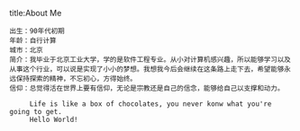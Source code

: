 title:About Me

    出生：90年代初期
	年龄：自行计算
	城市：北京
	简介：我毕业于北京工业大学，学的是软件工程专业。从小对计算机感兴趣，所以能够学习以及从事这个行业，可以说是实现了小小的梦想。我想我今后会继续在这条路上走下去，希望能够永远保持探索的精神，不忘初心，方得始终。
	信仰：总觉得活在世界上要有信仰，无论是宗教还是自己的信念，能够给自己以支撑和动力。
	
		 Life is like a box of chocolates, you never konw what you're going to get.  
		 Hello World!